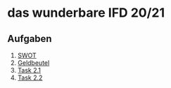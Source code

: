 # das wunderbare IFD 20/21

## Aufgaben
1. [SWOT](https://github.com/R-Walther/IFD-WiSe20-21/tree/main/ifd-sose20task0_swot)
1. [Geldbeutel](https://github.com/R-Walther/IFD-WiSe20-21/tree/main/ifd-sose20task1_Geldbeutel)
1. [Task 2.1](https://github.com/R-Walther/IFD-WiSe20-21/edit/main/ifd-sose20task2/Aufgabe%202.1.md)
1. [Task 2.2](https://github.com/R-Walther/IFD-WiSe20-21/blob/main/ifd-sose20task2/Aufgabe%202.2-merged.pdf)
